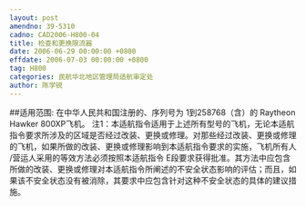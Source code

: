 ```yaml
---
layout: post
amendno: 39-5310
cadno: CAD2006-H800-04
title: 检查和更换限流器
date: 2006-06-29 00:00:00 +0800
effdate: 2006-07-03 00:00:00 +0800
tag: H800
categories: 民航华北地区管理局适航审定处
author: 陈学锐
---
```


##适用范围:
在中华人民共和国注册的、序列号为 1到258768（含）的 Raytheon Hawker 800XP飞机。
注1：本适航指令适用于上述所有型号的飞机，无论本适航指令要求所涉及的区域是否经过改装、更换或修理。对那些经过改装、更换或修理的飞机，如果所做的改装、更换或修理影响到本适航指令要求的实施，飞机所有人 /营运人采用的等效方法必须按照本适航指令 E段要求获得批准。其方法中应包含所做的改装、更换或修理对本适航指令所阐述的不安全状态影响的评估；而且，如果该不安全状态没有被消除，其要求中应包含针对这种不安全状态的具体的建议措施。

